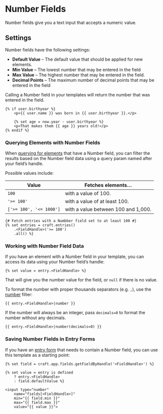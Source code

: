 # Number Fields

Number fields give you a text input that accepts a numeric value.

## Settings

Number fields have the following settings:

* **Default Value** – The default value that should be applied for new elements.
* **Min Value** – The lowest number that may be entered in the field
* **Max Value** – The highest number that may be entered in the field.
* **Decimal Points** – The maximum number of decimal points that may be entered in the field



Calling a Number field in your templates will return the number that was entered in the field.

```twig
{% if user.birthyear %}
    <p>{{ user.name }} was born in {{ user.birthyear }}.</p>

    {% set age = now.year - user.birthyear %}
    <p>That makes them {{ age }} years old!</p>
{% endif %}
```

### Querying Elements with Number Fields

When [querying for elements](dev/element-queries/README.md) that have a Number field, you can filter the results based on the Number field data using a query param named after your field’s handle.

Possible values include:

| Value | Fetches elements…
| - | -
| `100` | with a value of 100.
| `'>= 100'` | with a value of at least 100.
| `['>= 100', '<= 1000']` | with a value between 100 and 1,000.

```twig
{# Fetch entries with a Numbber field set to at least 100 #}
{% set entries = craft.entries()
    .<FieldHandle>('>= 100')
    .all() %}
```

### Working with Number Field Data

If you have an element with a Number field in your template, you can access its data using your Number field’s handle:

```twig
{% set value = entry.<FieldHandle> %}
```

That will give you the number value for the field, or `null` if there is no value.

To format the number with proper thousands separators (e.g. `,`), use the [number](./dev/filters.md#number) filter:

```twig
{{ entry.<FieldHandle>|number }}
```

If the number will always be an integer, pass `decimals=0` to format the number without any decimals.

```twig
{{ entry.<FieldHandle>|number(decimals=0) }}
```

### Saving Number Fields in Entry Forms

If you have an [entry form](dev/examples/entry-form.md) that needs to contain a Number field, you can use this template as a starting point:

```twig
{% set field = craft.app.fields.getFieldByHandle('<FieldHandle>') %}

{% set value = entry is defined
    ? entry.<FieldHandle>
    : field.defaultValue %}

<input type="number"
    name="fields[<FieldHandle>]"
    min="{{ field.min }}"
    max="{{ field.max }}"
    value="{{ value }}">
```

